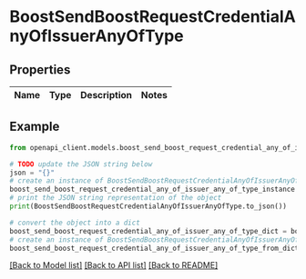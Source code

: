 # BoostSendBoostRequestCredentialAnyOfIssuerAnyOfType


## Properties

Name | Type | Description | Notes
------------ | ------------- | ------------- | -------------

## Example

```python
from openapi_client.models.boost_send_boost_request_credential_any_of_issuer_any_of_type import BoostSendBoostRequestCredentialAnyOfIssuerAnyOfType

# TODO update the JSON string below
json = "{}"
# create an instance of BoostSendBoostRequestCredentialAnyOfIssuerAnyOfType from a JSON string
boost_send_boost_request_credential_any_of_issuer_any_of_type_instance = BoostSendBoostRequestCredentialAnyOfIssuerAnyOfType.from_json(json)
# print the JSON string representation of the object
print(BoostSendBoostRequestCredentialAnyOfIssuerAnyOfType.to_json())

# convert the object into a dict
boost_send_boost_request_credential_any_of_issuer_any_of_type_dict = boost_send_boost_request_credential_any_of_issuer_any_of_type_instance.to_dict()
# create an instance of BoostSendBoostRequestCredentialAnyOfIssuerAnyOfType from a dict
boost_send_boost_request_credential_any_of_issuer_any_of_type_from_dict = BoostSendBoostRequestCredentialAnyOfIssuerAnyOfType.from_dict(boost_send_boost_request_credential_any_of_issuer_any_of_type_dict)
```
[[Back to Model list]](../README.md#documentation-for-models) [[Back to API list]](../README.md#documentation-for-api-endpoints) [[Back to README]](../README.md)


